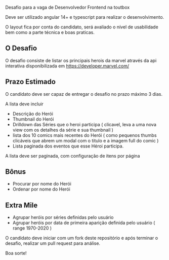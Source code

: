 Desafio para a vaga de Desenvolvedor Frontend na toutbox

Deve ser utilizado angular 14+ e typescript para realizar o desenvolvimento.

O layout fica por conta do candidato, será avaliado o nível de usabilidade bem como a parte técnica e boas praticas.

## O Desafio

O desafio consiste de listar os principais herois da marvel através da api interativa disponibilizada em  https://developer.marvel.com/

## Prazo Estimado

O candidato deve ser capaz de entregar o desafio no prazo máximo 3 dias. 

A lista deve incluir 

* Descrição do Herói 
* Thumbnail do Herói 
* Drilldown das Séries que o heroi participa ( clicavel, leva a uma nova view com os detalhes da série e sua thumbnail )
* lista dos 10 comics mais recentes do Herói ( como pequenos thumbs clicáveis que abrem um modal com o titulo e a imagem full do comic )
* Lista paginada dos eventos que esse Héroi participa.

A lista deve ser paginada, com configuração de itens por página

## Bônus

* Procurar por nome do Herói
* Ordenar por nome do Herói

## Extra Mile

* Agrupar heróis por séries definidas pelo usuário
* Agrupar heróis por data de primeira aparição definida pelo usuário ( range 1970-2020 )

O candidato deve iniciar com um fork deste repositório e após terminar o desafio, realizar um pull request para análise.

Boa sorte!
